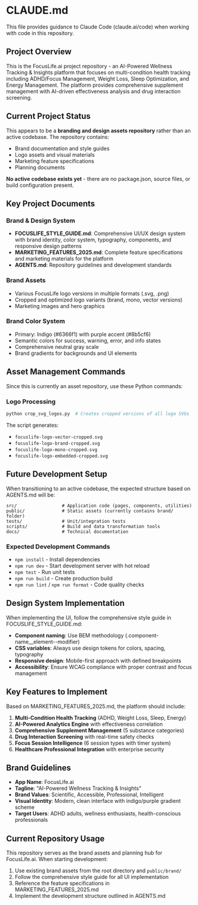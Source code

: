 # CLAUDE.md

This file provides guidance to Claude Code (claude.ai/code) when working with code in this repository.

## Project Overview

This is the FocusLife.ai project repository - an AI-Powered Wellness Tracking & Insights platform that focuses on multi-condition health tracking including ADHD/Focus Management, Weight Loss, Sleep Optimization, and Energy Management. The platform provides comprehensive supplement management with AI-driven effectiveness analysis and drug interaction screening.

## Current Project Status

This appears to be a **branding and design assets repository** rather than an active codebase. The repository contains:
- Brand documentation and style guides
- Logo assets and visual materials
- Marketing feature specifications
- Planning documents

**No active codebase exists yet** - there are no package.json, source files, or build configuration present.

## Key Project Documents

### Brand & Design System
- **FOCUSLIFE_STYLE_GUIDE.md**: Comprehensive UI/UX design system with brand identity, color system, typography, components, and responsive design patterns
- **MARKETING_FEATURES_2025.md**: Complete feature specifications and marketing materials for the platform
- **AGENTS.md**: Repository guidelines and development standards

### Brand Assets
- Various FocusLife logo versions in multiple formats (.svg, .png)
- Cropped and optimized logo variants (brand, mono, vector versions)
- Marketing images and hero graphics

### Brand Color System
- Primary: Indigo (#6366f1) with purple accent (#8b5cf6)
- Semantic colors for success, warning, error, and info states
- Comprehensive neutral gray scale
- Brand gradients for backgrounds and UI elements

## Asset Management Commands

Since this is currently an asset repository, use these Python commands:

### Logo Processing
```bash
python crop_svg_logos.py  # Creates cropped versions of all logo SVGs
```

The script generates:
- `focuslife-logo-vector-cropped.svg`
- `focuslife-logo-brand-cropped.svg`
- `focuslife-logo-mono-cropped.svg`
- `focuslife-logo-embedded-cropped.svg`

## Future Development Setup

When transitioning to an active codebase, the expected structure based on AGENTS.md will be:

```
src/                 # Application code (pages, components, utilities)
public/              # Static assets (currently contains brand/ folder)
tests/               # Unit/integration tests
scripts/             # Build and data transformation tools
docs/                # Technical documentation
```

### Expected Development Commands
- `npm install` - Install dependencies
- `npm run dev` - Start development server with hot reload
- `npm test` - Run unit tests
- `npm run build` - Create production build
- `npm run lint` / `npm run format` - Code quality checks

## Design System Implementation

When implementing the UI, follow the comprehensive style guide in FOCUSLIFE_STYLE_GUIDE.md:

- **Component naming**: Use BEM methodology (.component-name__element--modifier)
- **CSS variables**: Always use design tokens for colors, spacing, typography
- **Responsive design**: Mobile-first approach with defined breakpoints
- **Accessibility**: Ensure WCAG compliance with proper contrast and focus management

## Key Features to Implement

Based on MARKETING_FEATURES_2025.md, the platform should include:

1. **Multi-Condition Health Tracking** (ADHD, Weight Loss, Sleep, Energy)
2. **AI-Powered Analytics Engine** with effectiveness correlation
3. **Comprehensive Supplement Management** (5 substance categories)
4. **Drug Interaction Screening** with real-time safety checks
5. **Focus Session Intelligence** (6 session types with timer system)
6. **Healthcare Professional Integration** with enterprise security

## Brand Guidelines

- **App Name**: FocusLife.ai
- **Tagline**: "AI-Powered Wellness Tracking & Insights"
- **Brand Values**: Scientific, Accessible, Professional, Intelligent
- **Visual Identity**: Modern, clean interface with indigo/purple gradient scheme
- **Target Users**: ADHD adults, wellness enthusiasts, health-conscious professionals

## Current Repository Usage

This repository serves as the brand assets and planning hub for FocusLife.ai. When starting development:

1. Use existing brand assets from the root directory and `public/brand/`
2. Follow the comprehensive style guide for all UI implementation
3. Reference the feature specifications in MARKETING_FEATURES_2025.md
4. Implement the development structure outlined in AGENTS.md